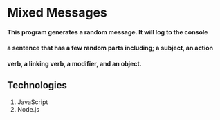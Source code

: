 # Mixed Messages

#### This program generates a random message. It will log to the console
#### a sentence that has a few random parts including; a subject, an action 
#### verb, a linking verb, a modifier, and an object.

## Technologies
1. JavaScript
2. Node.js